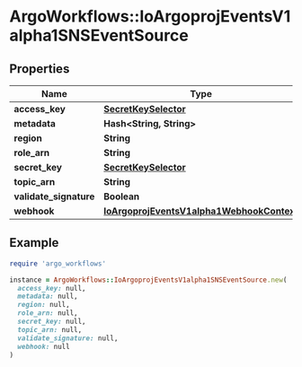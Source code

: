 # ArgoWorkflows::IoArgoprojEventsV1alpha1SNSEventSource

## Properties

| Name | Type | Description | Notes |
| ---- | ---- | ----------- | ----- |
| **access_key** | [**SecretKeySelector**](SecretKeySelector.md) |  | [optional] |
| **metadata** | **Hash&lt;String, String&gt;** |  | [optional] |
| **region** | **String** |  | [optional] |
| **role_arn** | **String** |  | [optional] |
| **secret_key** | [**SecretKeySelector**](SecretKeySelector.md) |  | [optional] |
| **topic_arn** | **String** |  | [optional] |
| **validate_signature** | **Boolean** |  | [optional] |
| **webhook** | [**IoArgoprojEventsV1alpha1WebhookContext**](IoArgoprojEventsV1alpha1WebhookContext.md) |  | [optional] |

## Example

```ruby
require 'argo_workflows'

instance = ArgoWorkflows::IoArgoprojEventsV1alpha1SNSEventSource.new(
  access_key: null,
  metadata: null,
  region: null,
  role_arn: null,
  secret_key: null,
  topic_arn: null,
  validate_signature: null,
  webhook: null
)
```

